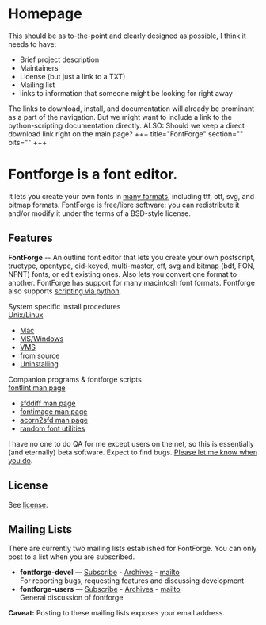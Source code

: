 Homepage
========

This should be as to-the-point and clearly designed as possible, I think it needs to have:

- Brief project description
- Maintainers
- License (but just a link to a TXT)
- Mailing list
- links to information that someone might be looking for right away

The links to download, install, and documentation will already be prominant as a part of the navigation. But we might want to include a link to the python-scripting documentation directly. ALSO: Should we keep a direct download link right on the main page?
+++
title="FontForge"
section=""
bits=""
+++

Fontforge is a font editor.
===========================

It lets you create your own fonts in [many formats](features.html#EditsManyFormats),
including ttf, otf, svg, and bitmap formats. 
FontForge is free/libre software: you can redistribute it and/or
modify it under the terms of a BSD-style license.

Features
--------


**FontForge** -- An outline font editor that lets you create your own
postscript, truetype, opentype, cid-keyed, multi-master, cff, svg and
bitmap (bdf, FON, NFNT) fonts, or edit existing ones. Also lets you
convert one format to another. FontForge has support for many macintosh
font formats. Fontforge also supports [scripting via python](http://dmtr.org/ff.php).

System specific install procedures  
    [Unix/Linux](nix-install.html)
-   [Mac](mac-install.html)
-   [MS/Windows](ms-install.html)
-   [VMS](vms-install.html)
-   [from source](source-build.html)
-   [Uninstalling](uninstall.html)

Companion programs & fontforge scripts  
    [fontlint man page](fontlint.html)
-   [sfddiff man page](sfddiff.html)
-   [fontimage man page](fontimage.html)
-   [acorn2sfd man page](acorn2sfd.html)
-   [random font utilities](fontutils.html)


I have no one to do QA for me except users on the net, so this is
essentially (and eternally) beta software. Expect to find bugs. [Please
let me know when you do](bugs.html).

License
-------

See [license](license.html).

Mailing Lists
-------------

There are currently two mailing lists established for FontForge. 
You can only post to a list when you are subscribed.

-   **fontforge-devel** &mdash;
    [Subscribe](http://sourceforge.net/mailarchive/forum.php?forum=fontforge-devel) -
    [Archives](http://old.nabble.com/Fontforge---Dev-f1094.html) -
    [mailto](mailto:fontforge-devel@lists.sourceforge.net)  
    For reporting bugs, requesting features and discussing development
-   **fontforge-users** &mdash;
    [Subscribe](http://lists.sourceforge.net/lists/listinfo/fontforge-users) -
    [Archives](http://old.nabble.com/Fontforge---User-f1095.html) -
    [mailto](mailto:fontforge-users@lists.sourceforge.net)  
    General discussion of fontforge

**Caveat:** Posting to these mailing lists exposes your email address.
